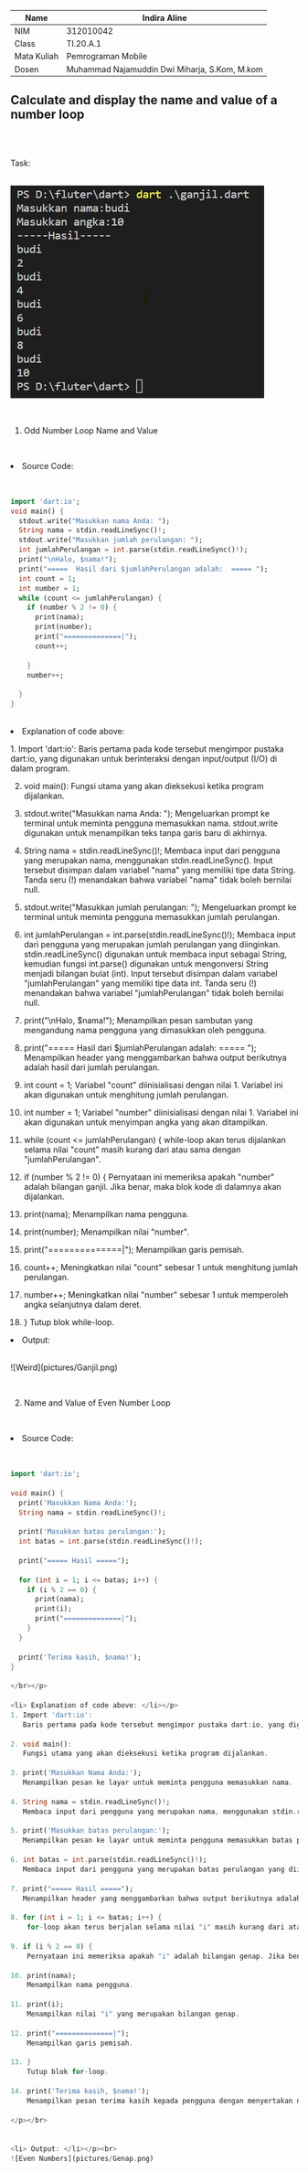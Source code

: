 | Name    | Indira Aline |
| ------- | ----------- |
| NIM     | 312010042       |
| Class   | TI.20.A.1        |
| Mata Kuliah   | Pemrograman Mobile  |
| Dosen  | Muhammad Najamuddin Dwi Miharja, S.Kom, M.kom  |

## Calculate and display the name and value of a number loop </p> </br>

Task: </p></br>
![Task](pictures/Task.jpeg)</p> </br>

1. Odd Number Loop Name and Value </p></br>
<li> Source Code: </p></br> </li>

``` dart
import 'dart:io';
void main() {
  stdout.write("Masukkan nama Anda: ");
  String nama = stdin.readLineSync()!;
  stdout.write("Masukkan jumlah perulangan: ");
  int jumlahPerulangan = int.parse(stdin.readLineSync()!);
  print("\nHalo, $nama!");
  print("=====  Hasil dari $jumlahPerulangan adalah:  ===== ");
  int count = 1;
  int number = 1;
  while (count <= jumlahPerulangan) {
    if (number % 2 != 0) {
      print(nama);
      print(number);
      print("==============|");
      count++;
      
    }
    number++;
    
  }
}
```
</p></br>

<li> Explanation of code above: </li></p>
1. Import 'dart:io':
   Baris pertama pada kode tersebut mengimpor pustaka dart:io, yang digunakan untuk berinteraksi dengan input/output (I/O) di dalam program.

2. void main():
   Fungsi utama yang akan dieksekusi ketika program dijalankan.

3. stdout.write("Masukkan nama Anda: ");
   Mengeluarkan prompt ke terminal untuk meminta pengguna memasukkan nama. stdout.write digunakan untuk menampilkan teks tanpa garis baru di akhirnya.

4. String nama = stdin.readLineSync()!;
   Membaca input dari pengguna yang merupakan nama, menggunakan stdin.readLineSync(). Input tersebut disimpan dalam variabel "nama" yang memiliki tipe data String. Tanda seru (!) menandakan bahwa variabel "nama" tidak boleh bernilai null.

5. stdout.write("Masukkan jumlah perulangan: ");
   Mengeluarkan prompt ke terminal untuk meminta pengguna memasukkan jumlah perulangan.

6. int jumlahPerulangan = int.parse(stdin.readLineSync()!);
   Membaca input dari pengguna yang merupakan jumlah perulangan yang diinginkan. stdin.readLineSync() digunakan untuk membaca input sebagai String, kemudian fungsi int.parse() digunakan untuk mengonversi String menjadi bilangan bulat (int). Input tersebut disimpan dalam variabel "jumlahPerulangan" yang memiliki tipe data int. Tanda seru (!) menandakan bahwa variabel "jumlahPerulangan" tidak boleh bernilai null.

7. print("\nHalo, $nama!");
   Menampilkan pesan sambutan yang mengandung nama pengguna yang dimasukkan oleh pengguna.

8. print("=====  Hasil dari $jumlahPerulangan adalah:  ===== ");
   Menampilkan header yang menggambarkan bahwa output berikutnya adalah hasil dari jumlah perulangan.

9. int count = 1;
   Variabel "count" diinisialisasi dengan nilai 1. Variabel ini akan digunakan untuk menghitung jumlah perulangan.

10. int number = 1;
    Variabel "number" diinisialisasi dengan nilai 1. Variabel ini akan digunakan untuk menyimpan angka yang akan ditampilkan.

11. while (count <= jumlahPerulangan) {
    while-loop akan terus dijalankan selama nilai "count" masih kurang dari atau sama dengan "jumlahPerulangan".
       
12. if (number % 2 != 0) {
    Pernyataan ini memeriksa apakah "number" adalah bilangan ganjil. Jika benar, maka blok kode di dalamnya akan dijalankan.

13. print(nama);
    Menampilkan nama pengguna.

14. print(number);
    Menampilkan nilai "number".

15. print("==============|");
    Menampilkan garis pemisah.

16. count++;
    Meningkatkan nilai "count" sebesar 1 untuk menghitung jumlah perulangan.
      
17. number++;
    Meningkatkan nilai "number" sebesar 1 untuk memperoleh angka selanjutnya dalam deret.

18. }
    Tutup blok while-loop.
</br></p>

<li> Output: </li></p><br>
![Weird](pictures/Ganjil.png)</p> </br>


2. Name and Value of Even Number Loop </p></br>
<li> Source Code: </p></br> </li>

``` dart
import 'dart:io';

void main() {
  print('Masukkan Nama Anda:');
  String nama = stdin.readLineSync()!;

  print('Masukkan batas perulangan:');
  int batas = int.parse(stdin.readLineSync()!);

  print("===== Hasil =====");

  for (int i = 1; i <= batas; i++) {
    if (i % 2 == 0) {
      print(nama);
      print(i);
      print("==============|");
    }
  }

  print('Terima kasih, $nama!');
}

</br></p>

<li> Explanation of code above: </li></p>
1. Import 'dart:io':
   Baris pertama pada kode tersebut mengimpor pustaka dart:io, yang digunakan untuk berinteraksi dengan input/output (I/O) di dalam program.

2. void main():
   Fungsi utama yang akan dieksekusi ketika program dijalankan.

3. print('Masukkan Nama Anda:');
   Menampilkan pesan ke layar untuk meminta pengguna memasukkan nama.

4. String nama = stdin.readLineSync()!;
   Membaca input dari pengguna yang merupakan nama, menggunakan stdin.readLineSync(). Input tersebut disimpan dalam variabel "nama" yang memiliki tipe data String. Tanda seru (!) menandakan bahwa variabel "nama" tidak boleh bernilai null.

5. print('Masukkan batas perulangan:');
   Menampilkan pesan ke layar untuk meminta pengguna memasukkan batas perulangan.

6. int batas = int.parse(stdin.readLineSync()!);
   Membaca input dari pengguna yang merupakan batas perulangan yang diinginkan. stdin.readLineSync() digunakan untuk membaca input sebagai String, kemudian fungsi int.parse() digunakan untuk mengonversi String menjadi bilangan bulat (int). Input tersebut disimpan dalam variabel "batas" yang memiliki tipe data int. Tanda seru (!) menandakan bahwa variabel "batas" tidak boleh bernilai null.

7. print("===== Hasil =====");
   Menampilkan header yang menggambarkan bahwa output berikutnya adalah hasil perulangan.

8. for (int i = 1; i <= batas; i++) {
    for-loop akan terus berjalan selama nilai "i" masih kurang dari atau sama dengan "batas". Variabel "i" diinisialisasi dengan nilai 1 dan akan bertambah 1 setiap iterasi.

9. if (i % 2 == 0) {
    Pernyataan ini memeriksa apakah "i" adalah bilangan genap. Jika benar, maka blok kode di dalamnya akan dijalankan.

10. print(nama);
    Menampilkan nama pengguna.

11. print(i);
    Menampilkan nilai "i" yang merupakan bilangan genap.

12. print("==============|");
    Menampilkan garis pemisah.

13. }
    Tutup blok for-loop.

14. print('Terima kasih, $nama!');
    Menampilkan pesan terima kasih kepada pengguna dengan menyertakan nama pengguna yang dimasukkan.

</p></br>


<li> Output: </li></p><br>
![Even Numbers](pictures/Genap.png)